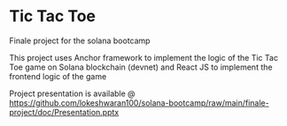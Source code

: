# Tic Tac Toe
Finale project for the solana bootcamp

This project uses Anchor framework to implement the logic of the Tic Tac Toe game on Solana blockchain (devnet) and React JS to implement the frontend logic of the game

Project presentation is available @ https://github.com/lokeshwaran100/solana-bootcamp/raw/main/finale-project/doc/Presentation.pptx
